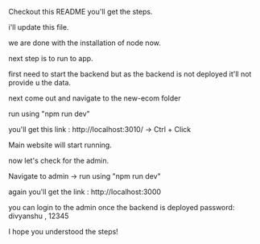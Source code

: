 Checkout this README you'll get the steps.

i'll update this file. 

we are done with the installation of node now. 

next step is to run to app. 

first need to start the backend but as the backend is not deployed it'll not provide u the data.

next come out and navigate to the new-ecom folder

run using "npm run dev"

you'll get this link : http://localhost:3010/ -> Ctrl + Click

Main website will start running. 

now let's check for the admin. 

Navigate to admin -> run using "npm run dev"

again you'll get the link :   http://localhost:3000

you can login to the admin once the backend is deployed password: divyanshu , 12345

I hope you understood the steps!
